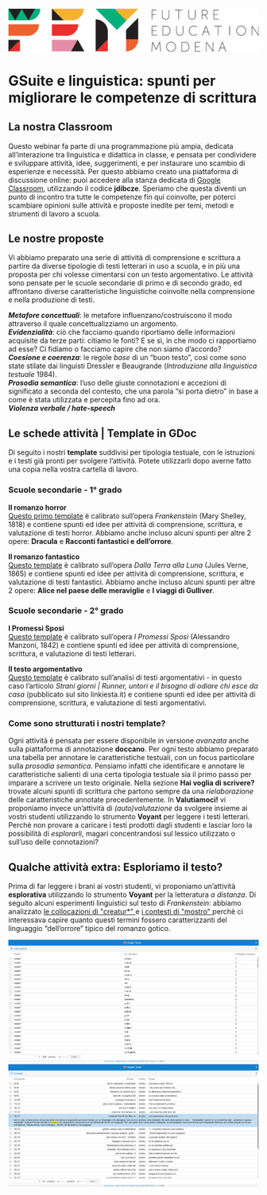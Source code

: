 <script src="https://cdnjs.cloudflare.com/ajax/libs/font-awesome/5.13.0/js/all.min.js" integrity="sha256-KzZiKy0DWYsnwMF+X1DvQngQ2/FxF7MF3Ff72XcpuPs=" crossorigin="anonymous"></script>

<a href="https://fem.digital" rel="FEM Future Education Modena" target="_blank">![](FEM_Logo.png)</a>

# GSuite e linguistica: spunti per migliorare le competenze di scrittura

## La nostra Classroom
Questo webinar fa parte di una programmazione più ampia, dedicata all’interazione tra linguistica e didattica in classe, e pensata per condividere e sviluppare attività, idee, suggerimenti, e per instaurare uno scambio di esperienze e necessità. Per questo abbiamo creato una piattaforma di discussione online: puoi accedere alla stanza dedicata di <a href="classroom.google.com/u/0/" target="_blank">Google Classroom</a>, utilizzando il codice **jdibcze**.
Speriamo che questa diventi un punto di incontro tra tutte le competenze fin qui coinvolte, per poterci scambiare opinioni sulle attività e proposte inedite per temi, metodi e strumenti di lavoro a scuola. 

## Le nostre proposte 
Vi abbiamo preparato una serie di attività di comprensione e scrittura a partire da diverse tipologie di testi letterari in uso a scuola, e in più una proposta per chi volesse cimentarsi con un testo argomentativo. Le attività sono pensate per le scuole secondarie di primo e di secondo grado, ed affrontano diverse caratteristiche linguistiche coinvolte nella comprensione e nella produzione di testi.

<i class="far fa-comment-dots" style="color:red"></i> ***Metafore concettuali***: le metafore influenzano/costruiscono il modo attraverso il quale concettualizziamo un argomento.  
<i class="far fa-comment-dots" style="color:blue"></i> ***Evidenzialità***: ciò che facciamo quando riportiamo delle informazioni acquisite da terze parti: citiamo le fonti? E se sì, in che modo ci rapportiamo ad esse? Ci fidiamo o facciamo capire che non siamo d’accordo?   
<i class="far fa-comment-dots" style="color:green"></i> ***Coesione e coerenza***: le regole *base* di un “buon testo”, così come sono state stilate dai linguisti Dressler e Beaugrande (*Introduzione alla linguistica testuale* 1984).   
<i class="far fa-comment-dots" style="color:purple"></i> ***Prosodia semantica***: l’uso delle giuste connotazioni e accezioni di significato a seconda del contesto, che una parola “si porta dietro” in base a come è stata utilizzata e percepita fino ad ora.   
<i class="far fa-comment-dots" style="color:DarkOrange"></i> ***Violenza verbale / hate-speech***

## Le schede attività | Template in GDoc
Di seguito i nostri **template** suddivisi per tipologia testuale, con le istruzioni e i testi già pronti per svolgere l’attività. Potete utilizzarli dopo averne fatto una copia nella vostra cartella di lavoro.

### Scuole secondarie - 1° grado
**Il romanzo horror**  
<a href="https://docs.google.com/document/d/1cFDdbOuxPv_eZe1a2Pn1M1slhVtwPbbpbIAAOKSvvf8/edit" target="_blank">Questo primo template</a> è calibrato sull’opera *Frankenstein* (Mary Shelley, 1818) e contiene spunti ed idee per attività di comprensione, scrittura, e valutazione di testi horror. Abbiamo anche incluso alcuni spunti per altre 2 opere: **Dracula** e **Racconti fantastici e dell’orrore**.

**Il romanzo fantastico**  
<a href="https://drive.google.com/open?id=1IcSZDjVgdwnbtbTnNpjCZc08xdQ7gNWuuOBDpoz_shU" target="_blank">Questo template</a> è calibrato sull’opera *Dalla Terra alla Luna* (Jules Verne, 1865) e contiene spunti ed idee per attività di comprensione, scrittura, e valutazione di testi fantastici. Abbiamo anche incluso alcuni spunti per altre 2 opere: **Alice nel paese delle meraviglie** e **I viaggi di Gulliver**.


### Scuole secondarie - 2° grado

**I Promessi Sposi**  
<a href="https://docs.google.com/document/d/1ogztNmFm9PdAAsvnND59dZ2EemqFLZ5cz6TWVGVPauw" target="_blank">Questo template</a> è calibrato sull’opera *I Promessi Sposi* (Alessandro Manzoni, 1842) e contiene spunti ed idee per attività di comprensione, scrittura, e valutazione di testi letterari. 

**Il testo argomentativo**  
<a href="https://docs.google.com/document/d/1ogztNmFm9PdAAsvnND59dZ2EemqFLZ5cz6TWVGVPauw" target="_blank">Questo template</a> è calibrato sull’analisi di testi argomentativi - in questo caso l’articolo *Strani giorni | Runner, untori e il bisogno di odiare chi esce da casa* (pubblicato sul sito linkiesta.it) e contiene spunti ed idee per attività di comprensione, scrittura, e valutazione di testi argomentativi. 


### Come sono strutturati i nostri **template**?
Ogni attività è pensata per essere disponibile in versione *avanzata* anche sulla piattaforma di annotazione **doccano**. Per ogni testo abbiamo preparato una tabella per annotare le caratteristiche testuali, con un focus particolare sulla <i class="far fa-comment-dots" style="color:purple"></i> *prosodia semantica*. Pensiamo infatti che identificare e annotare le caratteristiche salienti di una certa tipologia testuale sia il primo passo per imparare a scrivere un testo originale.
Nella sezione **Hai voglia di scrivere?** trovate alcuni spunti di scrittura che partono sempre da una *rielaborazione* delle caratteristiche annotate precedentemente. In **Valutiamoci!** vi proponiamo invece un’attività di *(auto)valutazione* da svolgere insieme ai vostri studenti utilizzando lo strumento **Voyant** per leggere i testi letterari. Perchè non provare a caricare i testi prodotti dagli studenti e lasciar loro la possibilità di *esplorarli*, magari concentrandosi sul lessico utilizzato o sull’uso delle connotazioni?


## Qualche attività **extra**: Esploriamo il testo?
Prima di far leggere i brani ai vostri studenti, vi proponiamo un’attività **esplorativa** utilizzando lo strumento **Voyant** per la letteratura *a distanza*. Di seguito alcuni esperimenti linguistici sul testo di *Frankenstein*: abbiamo analizzato <a href= "https://voyant-tools.org/?corpus=c0ed31aa33706385f1d918bc3b09bc68&query=creatur*&panels=corpuscollocates,reader,trends,phrases,dreamscape&view=CorpusCollocates" target="_blank"> le collocazioni di "creatur\*" </a> e <a href= "https://voyant-tools.org/?corpus=c0ed31aa33706385f1d918bc3b09bc68&query=mostro*&panels=corpuscollocates,reader,trends,phrases,dreamscape&view=Contexts" target="_blank"> i contesti di "mostro" </a> perchè ci interessava capire quanto questi termini fossero caratterizzanti del linguaggio “dell’orrore” tipico del romanzo gotico. 

![](creatur.png)
![](mostro.png)
